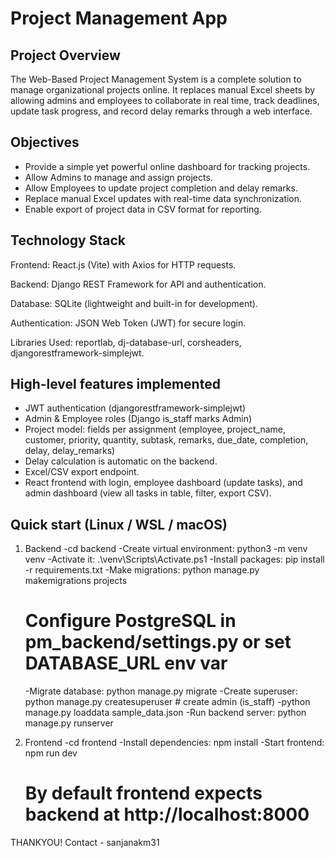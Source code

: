 
Project Management App 
===================================================

Project Overview
--------
The Web-Based Project Management System is a complete solution to manage organizational
projects online. It replaces manual Excel sheets by allowing admins and employees to collaborate
in real time, track deadlines, update task progress, and record delay remarks through a web
interface.

Objectives
--------
- Provide a simple yet powerful online dashboard for tracking projects.
- Allow Admins to manage and assign projects.
- Allow Employees to update project completion and delay remarks.
- Replace manual Excel updates with real-time data synchronization.
- Enable export of project data in CSV format for reporting.

Technology Stack
--------
Frontend: React.js (Vite) with Axios for HTTP requests.

Backend: Django REST Framework for API and authentication.

Database: SQLite (lightweight and built-in for development).

Authentication: JSON Web Token (JWT) for secure login.

Libraries Used: reportlab, dj-database-url, corsheaders, djangorestframework-simplejwt.


High-level features implemented
--------
- JWT authentication (djangorestframework-simplejwt)
- Admin & Employee roles (Django is_staff marks Admin)
- Project model: fields per assignment (employee, project_name, customer, priority, quantity, subtask, remarks, due_date, completion, delay, delay_remarks)
- Delay calculation is automatic on the backend.
- Excel/CSV export endpoint.
- React frontend with login, employee dashboard (update tasks), and admin dashboard (view all tasks in table, filter, export CSV).

Quick start (Linux / WSL / macOS)
--------------------------------
1. Backend
   -cd backend
   -Create virtual environment: python3 -m venv venv
   -Activate it: .\venv\Scripts\Activate.ps1
   -Install packages: pip install -r requirements.txt
   -Make migrations: python manage.py makemigrations projects
   # Configure PostgreSQL in pm_backend/settings.py or set DATABASE_URL env var
   -Migrate database: python manage.py migrate
   -Create superuser: python manage.py createsuperuser  # create admin (is_staff)
   -python manage.py loaddata sample_data.json
   -Run backend server: python manage.py runserver

2. Frontend
   -cd frontend
   -Install dependencies: npm install
   -Start frontend: npm run dev
   # By default frontend expects backend at http://localhost:8000

THANKYOU!
Contact - sanjanakm31
